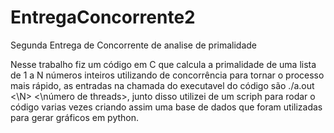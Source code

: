 # EntregaConcorrente2
Segunda Entrega de Concorrente de analise de primalidade

Nesse trabalho fiz um código em C que calcula a primalidade de uma lista de 1 a N números inteiros utilizando de concorrência para tornar o processo mais rápido, as entradas na chamada do executavel do código são ./a.out <\N\> <\número de threads\>, junto disso utilizei de um scriph para rodar o código varias vezes criando assim uma base de dados que foram utilizadas para gerar gráficos em python.